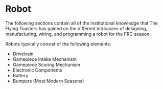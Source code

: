 # Robot

The following sections contain all of the institutional knowledge that The Flying Toasters has gained on the different intricacies of designing, manufacturing, wiring, and programming a robot for the FRC season.

Robots typically consist of the following elements:

- Drivetrain
- Gamepiece Intake Mechanism
- Gamepiece Scoring Mechanism
- Electronic Components
- Battery
- Bumpers (Most Modern Seasons)
